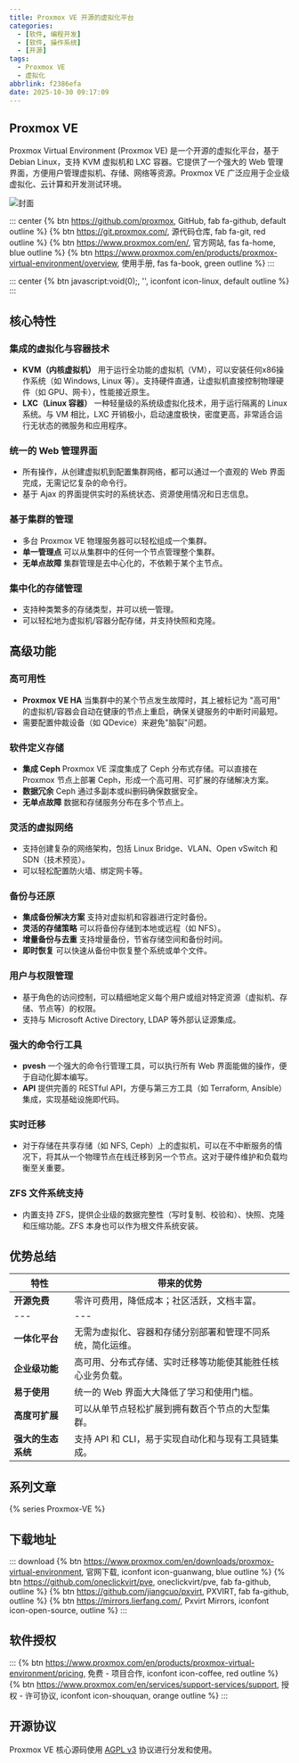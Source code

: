 ```yaml
---
title: Proxmox VE 开源的虚拟化平台
categories:
  - [软件, 编程开发]
  - [软件, 操作系统]
  - [开源]
tags:
  - Proxmox VE
  - 虚拟化
abbrlink: f2386efa
date: 2025-10-30 09:17:09
---
```


## Proxmox VE

Proxmox Virtual Environment (Proxmox VE) 是一个开源的虚拟化平台，基于 Debian Linux，支持 KVM 虚拟机和 LXC 容器。它提供了一个强大的 Web 管理界面，方便用户管理虚拟机、存储、网络等资源。Proxmox VE 广泛应用于企业级虚拟化、云计算和开发测试环境。

![封面](/images/proxmox-ve.png)

::: center
{% btn https://github.com/proxmox, GitHub, fab fa-github, default outline %}
{% btn https://git.proxmox.com/, 源代码仓库, fab fa-git, red outline %}
{% btn https://www.proxmox.com/en/, 官方网站, fas fa-home, blue outline %}
{% btn https://www.proxmox.com/en/products/proxmox-virtual-environment/overview, 使用手册, fas fa-book, green outline %}
:::

::: center
{% btn javascript:void(0);, '', iconfont icon-linux, default outline %}
:::

## 核心特性

### 集成的虚拟化与容器技术

- **KVM（内核虚拟机）** 用于运行全功能的虚拟机（VM），可以安装任何x86操作系统（如 Windows, Linux 等）。支持硬件直通，让虚拟机直接控制物理硬件（如 GPU、网卡），性能接近原生。
- **LXC（Linux 容器）** 一种轻量级的系统级虚拟化技术，用于运行隔离的 Linux 系统。与 VM 相比，LXC 开销极小，启动速度极快，密度更高，非常适合运行无状态的微服务和应用程序。

### 统一的 Web 管理界面

- 所有操作，从创建虚拟机到配置集群网络，都可以通过一个直观的 Web 界面完成，无需记忆复杂的命令行。
- 基于 Ajax 的界面提供实时的系统状态、资源使用情况和日志信息。

### 基于集群的管理

- 多台 Proxmox VE 物理服务器可以轻松组成一个集群。
- **单一管理点** 可以从集群中的任何一个节点管理整个集群。
- **无单点故障** 集群管理是去中心化的，不依赖于某个主节点。

### 集中化的存储管理

- 支持种类繁多的存储类型，并可以统一管理。
- 可以轻松地为虚拟机/容器分配存储，并支持快照和克隆。

## 高级功能

### 高可用性

- **Proxmox VE HA** 当集群中的某个节点发生故障时，其上被标记为 "高可用" 的虚拟机/容器会自动在健康的节点上重启，确保关键服务的中断时间最短。
- 需要配置仲裁设备（如 QDevice）来避免"脑裂"问题。

### 软件定义存储

- **集成 Ceph** Proxmox VE 深度集成了 Ceph 分布式存储。可以直接在 Proxmox 节点上部署 Ceph，形成一个高可用、可扩展的存储解决方案。
- **数据冗余** Ceph 通过多副本或纠删码确保数据安全。
- **无单点故障** 数据和存储服务分布在多个节点上。

### 灵活的虚拟网络

- 支持创建复杂的网络架构，包括 Linux Bridge、VLAN、Open vSwitch 和 SDN（技术预览）。
- 可以轻松配置防火墙、绑定网卡等。

### 备份与还原

- **集成备份解决方案** 支持对虚拟机和容器进行定时备份。
- **灵活的存储策略** 可以将备份存储到本地或远程（如 NFS）。
- **增量备份与去重** 支持增量备份，节省存储空间和备份时间。
- **即时恢复** 可以快速从备份中恢复整个系统或单个文件。

### 用户与权限管理

- 基于角色的访问控制，可以精细地定义每个用户或组对特定资源（虚拟机、存储、节点等）的权限。
- 支持与 Microsoft Active Directory, LDAP 等外部认证源集成。

### 强大的命令行工具

- **pvesh** 一个强大的命令行管理工具，可以执行所有 Web 界面能做的操作，便于自动化脚本编写。
- **API** 提供完善的 RESTful API，方便与第三方工具（如 Terraform, Ansible）集成，实现基础设施即代码。

### 实时迁移

- 对于存储在共享存储（如 NFS, Ceph）上的虚拟机，可以在不中断服务的情况下，将其从一个物理节点在线迁移到另一个节点。这对于硬件维护和负载均衡至关重要。

### ZFS 文件系统支持

- 内置支持 ZFS，提供企业级的数据完整性（写时复制、校验和）、快照、克隆和压缩功能。ZFS 本身也可以作为根文件系统安装。

## 优势总结

| 特性 | 带来的优势 |
| --- |  --- |
| **开源免费** | 零许可费用，降低成本；社区活跃，文档丰富。 |
| --- |  --- |
| **一体化平台** | 无需为虚拟化、容器和存储分别部署和管理不同系统，简化运维。 |
| **企业级功能** | 高可用、分布式存储、实时迁移等功能使其能胜任核心业务负载。 |
| **易于使用** | 统一的 Web 界面大大降低了学习和使用门槛。 |
| **高度可扩展** | 可以从单节点轻松扩展到拥有数百个节点的大型集群。 |
| **强大的生态系统** | 支持 API 和 CLI，易于实现自动化和与现有工具链集成。 |

## 系列文章

{% series Proxmox-VE %}

## 下载地址

::: download
{% btn https://www.proxmox.com/en/downloads/proxmox-virtual-environment, 官网下载, iconfont icon-guanwang, blue outline %}
{% btn https://github.com/oneclickvirt/pve, oneclickvirt/pve, fab fa-github, outline %}
{% btn https://github.com/jiangcuo/pxvirt, PXVIRT, fab fa-github, outline %}
{% btn https://mirrors.lierfang.com/, Pxvirt Mirrors, iconfont icon-open-source, outline %}
:::

## 软件授权

:::
{% btn https://www.proxmox.com/en/products/proxmox-virtual-environment/pricing, 免费 - 项目合作, iconfont icon-coffee, red outline %}
{% btn https://www.proxmox.com/en/services/support-services/support, 授权 - 许可协议, iconfont icon-shouquan, orange outline %}
:::

## 开源协议

Proxmox VE 核心源码使用 [AGPL v3](https://git.proxmox.com/) 协议进行分发和使用。
